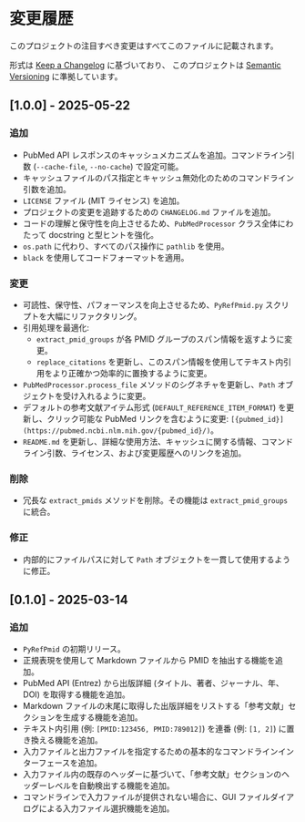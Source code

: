 # 変更履歴

このプロジェクトの注目すべき変更はすべてこのファイルに記載されます。

形式は [Keep a Changelog](https://keepachangelog.com/en/1.0.0/) に基づいており、
このプロジェクトは [Semantic Versioning](https://semver.org/spec/v2.0.0.html) に準拠しています。

## [1.0.0] - 2025-05-22

### 追加
- PubMed API レスポンスのキャッシュメカニズムを追加。コマンドライン引数 (`--cache-file`, `--no-cache`) で設定可能。
- キャッシュファイルのパス指定とキャッシュ無効化のためのコマンドライン引数を追加。
- `LICENSE` ファイル (MIT ライセンス) を追加。
- プロジェクトの変更を追跡するための `CHANGELOG.md` ファイルを追加。
- コードの理解と保守性を向上させるため、`PubMedProcessor` クラス全体にわたって docstring と型ヒントを強化。
- `os.path` に代わり、すべてのパス操作に `pathlib` を使用。
- `black` を使用してコードフォーマットを適用。

### 変更
- 可読性、保守性、パフォーマンスを向上させるため、`PyRefPmid.py` スクリプトを大幅にリファクタリング。
- 引用処理を最適化:
    - `extract_pmid_groups` が各 PMID グループのスパン情報を返すように変更。
    - `replace_citations` を更新し、このスパン情報を使用してテキスト内引用をより正確かつ効率的に置換するように変更。
- `PubMedProcessor.process_file` メソッドのシグネチャを更新し、`Path` オブジェクトを受け入れるように変更。
- デフォルトの参考文献アイテム形式 (`DEFAULT_REFERENCE_ITEM_FORMAT`) を更新し、クリック可能な PubMed リンクを含むように変更: `[{pubmed_id}](https://pubmed.ncbi.nlm.nih.gov/{pubmed_id}/)`。
- `README.md` を更新し、詳細な使用方法、キャッシュに関する情報、コマンドライン引数、ライセンス、および変更履歴へのリンクを追加。

### 削除
- 冗長な `extract_pmids` メソッドを削除。その機能は `extract_pmid_groups` に統合。

### 修正
- 内部的にファイルパスに対して `Path` オブジェクトを一貫して使用するように修正。

## [0.1.0] - 2025-03-14

### 追加
- `PyRefPmid` の初期リリース。
- 正規表現を使用して Markdown ファイルから PMID を抽出する機能を追加。
- PubMed API (Entrez) から出版詳細 (タイトル、著者、ジャーナル、年、DOI) を取得する機能を追加。
- Markdown ファイルの末尾に取得した出版詳細をリストする「参考文献」セクションを生成する機能を追加。
- テキスト内引用 (例: `[PMID:123456, PMID:789012]`) を連番 (例: `[1, 2]`) に置き換える機能を追加。
- 入力ファイルと出力ファイルを指定するための基本的なコマンドラインインターフェースを追加。
- 入力ファイル内の既存のヘッダーに基づいて、「参考文献」セクションのヘッダーレベルを自動検出する機能を追加。
- コマンドラインで入力ファイルが提供されない場合に、GUI ファイルダイアログによる入力ファイル選択機能を追加。
